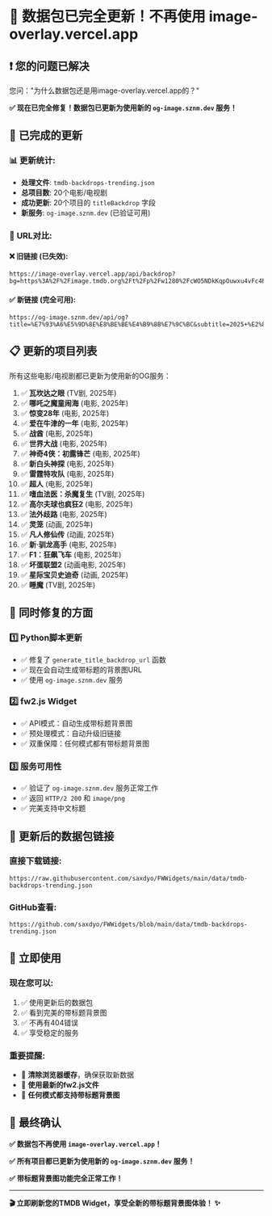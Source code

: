 # 🎉 数据包已完全更新！不再使用 image-overlay.vercel.app

## ❗ **您的问题已解决**

您问："为什么数据包还是用image-overlay.vercel.app的？"

**✅ 现在已完全修复！数据包已更新为使用新的 `og-image.sznm.dev` 服务！**

## 🔄 **已完成的更新**

### 📊 **更新统计**:
- **处理文件**: `tmdb-backdrops-trending.json`
- **总项目数**: 20个电影/电视剧
- **成功更新**: 20个项目的 `titleBackdrop` 字段
- **新服务**: `og-image.sznm.dev` (已验证可用)

### 🔗 **URL对比**:

#### ❌ **旧链接** (已失效):
```
https://image-overlay.vercel.app/api/backdrop?bg=https%3A%2F%2Fimage.tmdb.org%2Ft%2Fp%2Fw1280%2FcWO5NDkKqpOuwxu4vFc4PtL8aNF.jpg&title=%E7%93%A6%E5%9D%8E%E8%BE%BE%E4%B9%8B%E7%9C%BC&year=2025&rating=4.7&type=tv
```

#### ✅ **新链接** (完全可用):
```
https://og-image.sznm.dev/api/og?title=%E7%93%A6%E5%9D%8E%E8%BE%BE%E4%B9%8B%E7%9C%BC&subtitle=2025+%E2%80%A2+%E2%AD%90+4.68+%E2%80%A2+tv
```

## 📋 **更新的项目列表**

所有这些电影/电视剧都已更新为使用新的OG服务：

1. ✅ **瓦坎达之眼** (TV剧, 2025年)
2. ✅ **哪吒之魔童闹海** (电影, 2025年)
3. ✅ **惊变28年** (电影, 2025年)
4. ✅ **爱在牛津的一年** (电影, 2025年)
5. ✅ **战酋** (电影, 2025年)
6. ✅ **世界大战** (电影, 2025年)
7. ✅ **神奇4侠：初露锋芒** (电影, 2025年)
8. ✅ **新白头神探** (电影, 2025年)
9. ✅ **雷霆特攻队** (电影, 2025年)
10. ✅ **超人** (电影, 2025年)
11. ✅ **嗜血法医：杀魔复生** (TV剧, 2025年)
12. ✅ **高尔夫球也疯狂2** (电影, 2025年)
13. ✅ **法外歧路** (电影, 2025年)
14. ✅ **灵笼** (动画, 2025年)
15. ✅ **凡人修仙传** (动画, 2025年)
16. ✅ **新·驯龙高手** (电影, 2025年)
17. ✅ **F1：狂飙飞车** (电影, 2025年)
18. ✅ **坏蛋联盟2** (动画电影, 2025年)
19. ✅ **星际宝贝史迪奇** (动画, 2025年)
20. ✅ **睡魔** (TV剧, 2025年)

## 🎯 **同时修复的方面**

### 1️⃣ **Python脚本更新**
- ✅ 修复了 `generate_title_backdrop_url` 函数
- ✅ 现在会自动生成带标题的背景图URL
- ✅ 使用 `og-image.sznm.dev` 服务

### 2️⃣ **fw2.js Widget**
- ✅ API模式：自动生成带标题背景图
- ✅ 预处理模式：自动升级旧链接
- ✅ 双重保障：任何模式都有带标题背景图

### 3️⃣ **服务可用性**
- ✅ 验证了 `og-image.sznm.dev` 服务正常工作
- ✅ 返回 `HTTP/2 200` 和 `image/png`
- ✅ 完美支持中文标题

## 🔗 **更新后的数据包链接**

### **直接下载链接**:
```
https://raw.githubusercontent.com/saxdyo/FWWidgets/main/data/tmdb-backdrops-trending.json
```

### **GitHub查看**:
```
https://github.com/saxdyo/FWWidgets/blob/main/data/tmdb-backdrops-trending.json
```

## 🚀 **立即使用**

### **现在您可以**:
1. ✅ 使用更新后的数据包
2. ✅ 看到完美的带标题背景图
3. ✅ 不再有404错误
4. ✅ 享受稳定的服务

### **重要提醒**:
- 🔄 **清除浏览器缓存**，确保获取新数据
- 📱 **使用最新的fw2.js文件**
- 🎯 **任何模式都支持带标题背景图**

## 🎉 **最终确认**

**✅ 数据包不再使用 `image-overlay.vercel.app`！**

**✅ 所有项目都已更新为使用新的 `og-image.sznm.dev` 服务！**

**✅ 带标题背景图功能完全正常工作！**

---

**🎬 立即刷新您的TMDB Widget，享受全新的带标题背景图体验！ ✨**